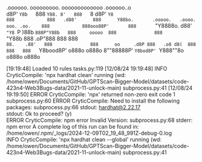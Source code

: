

  .oooooo.    ooooooooo.   ooooooooooooo  .oooooo..o                                 
 d8P'  `Y8b   `888   `Y88. 8'   888   `8 d8P'    `Y8                                 
888            888   .d88'      888      Y88bo.       .ooooo.   .oooo.   ooo. .oo.   
888            888ooo88P'       888       `"Y8888o.  d88' `"Y8 `P  )88b  `888P"Y88b  
888     ooooo  888              888           `"Y88b 888        .oP"888   888   888  
`88.    .88'   888              888      oo     .d8P 888   .o8 d8(  888   888   888  
 `Y8bood8P'   o888o            o888o     8""88888P'  `Y8bod8P' `Y888""8o o888o o888o                                                        


                                                                   

[19:19:48] Loaded 10 rules                                                                                                                                                                             tasks.py:119
[12/08/24 19:19:48] INFO     CryticCompile: 'npx hardhat clean' running (wd: /home/owen/Documents/GitHub/GPTScan-Bigger-Model/datasets/code-423n4-Web3Bugs-data/2021-11-unlock-main)               subprocess.py:41
[12/08/24 19:19:50] ERROR    CryticCompile: 'npx' returned non-zero exit code 1                                                                                                                    subprocess.py:60
                    ERROR    CryticCompile: Need to install the following packages:                                                                                                                subprocess.py:66
                             stdout: hardhat@2.22.17                                                                                                                                                               
                             stdout: Ok to proceed? (y)                                                                                                                                                            
                    ERROR    CryticCompile: npm error Invalid Version:                                                                                                                             subprocess.py:68
                             stderr: npm error A complete log of this run can be found in: /home/owen/.npm/_logs/2024-12-09T02_19_48_991Z-debug-0.log                                                              
                    INFO     CryticCompile: 'npx hardhat clean --global' running (wd: /home/owen/Documents/GitHub/GPTScan-Bigger-Model/datasets/code-423n4-Web3Bugs-data/2021-11-unlock-main)      subprocess.py:41
